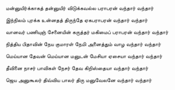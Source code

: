 
மன்னுயிர்க்காகத் தன்னுயிர் விடுக்கவல்ல பராபரன் வந்தார் வந்தார்


இந்நிலம் புரக்க உன்னதத் திருந்தே
ஏகபராபரன் வந்தார் வந்தார்


வானவர் பணியுஞ் சேனையின் கருத்தர்
மகிமைப் பராபரன் வந்தார் வந்தார்


நித்திய பிதாவின் நேய குமாரள்
நேமி அனைத்தும் வாழ வந்தார் வந்தார்


மெய்யான தேவன் மெய்யான மனுடன்
மேசியா ஏசையா வந்தார் வந்தார்


தீவினை நாசர் பாவிகள் நேசர்
தேவ கிறிஸ்தையா வந்தார் வந்தார்


ஜெய அனுகூலர் திவ்விய பாலர்
திரு மனுவேலனே வந்தார் வந்தார்



